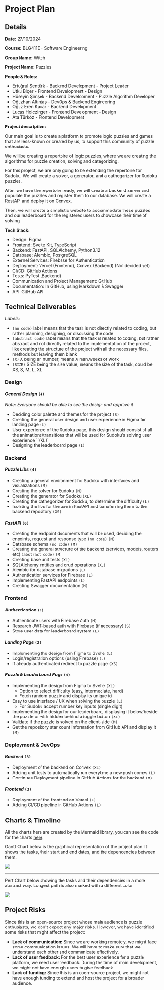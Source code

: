 # Project Plan

## Details

**Date:** 27/10/2024

**Course:** BLG411E - Software Engineering

**Group Name:** Witch

**Project Name:** Puzzles


**People & Roles:**
- Ertuğrul Şentürk - Backend Development - Project Leader
- Utku Biçer - Frontend Development - Design
- Hüseyin Şimşek - Backend Development - Puzzle Algorithm Developer
- Oğuzhan Altıntaş - DevOps & Backend Engineering
- Oğuz Eren Kacar - Backend Development
- Lucas Holczinger - Frontend Development - Design
- Ata Türköz - Frontend Development


**Project description:**

Our main goal is to create a platform to promote logic puzzles and games that are less-known or created by us, to support this community of puzzle enthusiasts.

We will be creating a repertoire of logic puzzles, where we are creating the algorithms for puzzle creation, solving and categorizing.

For this project, we are only going to be extending the repertoire for Sudoku. We will create a solver, a generator, and a cathegorizer for Sudoku puzzles.

After we have the repertoire ready, we will create a backend server and populate the puzzles and register them to our database. We will create a RestAPI and deploy it on Convex.

Then, we will create a simplistic website to accommodate these puzzles and our leaderboard for the registered users to showcase their time of solving.


**Tech Stack:**
- Design: Figma
- Frontend: Svelte Kit, TypeScript
- Backend: FastAPI, SQLAlchemy, Python3.12
- Database: Alembic, PostgreSQL
- Externel Services: Firebase for Authentication
- Deployment: Vercel (Frontend), Convex (Backend) (Not decided yet)
- CI/CD: GitHub Actions
- Tests: PyTest (Backend)
- Communication and Project Management: GitHub
- Documentation: In GitHub, using Markdown & Swagger
- API: GitHub API


## Technical Deliverables

*Labels:*
- `(no code)` label means that the task is not directly related to coding, but rather planning, designing, or discussing the code
- `(abstract code)` label means that the task is related to coding, but rather abstract and not directly related to the implementation of the project, like creating the structure of the project with all the necessary files, methods but leaving them blank
- `(X)` X being an number, means X man.weeks of work
- `(SIZE)` SIZE being the size value, means the size of the task, could be XS, S, M, L, XL

### Design


#### *General Design* `(4)`

_Note: Everyone should be able to see the design and approve it_

- Deciding color palette and themes for the project `(S)`
- Creating the general user design and user experience in Figma for landing page `(L)`
- User experience of the Sudoku page, this design should consist of all the animations/transitions that will be used for Sudoku's solving user experience ``(XL)`
- Designing the leaderboard page `(L)`

### Backend

#### *Puzzle Libs* `(4)`
- Creating a general environment for Sudoku with interfaces and visualizations `(M)`
- Creating the solver for Sudoku `(M)`
- Creating the generator for Sudoku `(XL)`
- Creating the cathegorizer for Sudoku, to determine the difficulty `(L)`
- Isolating the libs for the use in FastAPI and transferring them to the backend repository `(XS)`

#### *FastAPI* `(6)`
- Creating the endpoint documents that will be used, deciding the enpoints, request and response type `(no code)` `(M)`
- Database schema `(no code)` `(M)`
- Creating the general structure of the backend (services, models, routers etc) `(abstract code)` `(M)`
- Creating base unit tests `(XL)`
- SQLAlchemy entities and crud operations `(XL)`
- Alembic for database migrations `(L)`
- Authentication services for Firebase `(L)`
- Implementing FastAPI endpoints `(L)`
- Creating Swagger documentation `(M)`


### Frontend

#### *Authentication* `(2)`
- Authenticate users with Firebase Auth `(M)`
- Research JWT-based auth with Firebase (if necessary) `(S)`
- Store user data for leaderboard system `(L)`

#### *Landing Page* `(2)`
- Implementing the design from Figma to Svelte `(L)`
- Login/registration options (using Firebase) `(L)`
- If already authenticated redirect to puzzle page `(XS)`

#### *Puzzle & Leaderboard Page* `(4)`
- Implementing the design from Figma to Svelte `(XL)`
    - Option to select difficulty (easy, intermediate, hard)
    - Fetch random puzzle and display its unique id
- Easy to use interface / UX when solving the puzzle `(L)`
    - For Sudoku accept number key inputs (single digit)
- Implementing the design for our leaderboard, displaying it below/beside the puzzle or with hidden behind a toggle button `(XL)`
- Validate if the puzzle is solved on the client-side `(M)`
- Get the repository star count information from GitHub API and display it `(M)`


### Deployment & DevOps

#### *Backend* `(3)`
- Deployment of the backend on Convex `(XL)`
- Adding unit tests to automatically run everytime a new push comes `(L)`
- Continues Deployment pipeline in GitHub Actions for the backend `(M)`

#### *Frontend* `(3)`
- Deployment of the frontend on Vercel `(L)`
- Adding CI/CD pipeline in GitHub Actions `(L)`


## Charts & Timeline

All the charts here are created by the Mermaid library, you can see the code for the charts [here](https://github.com/witch-puzzles/.github/blob/main/project/charts).

Gantt Chart below is the graphical representation of the project plan. It shows the tasks, their start and end dates, and the dependencies between them.

[![](https://mermaid.ink/img/pako:eNqNlm1v2zYQx78KIaBFC8SrLclJ63eZtXQdHDRrGqwD_IYWzzIXShRIykFS9LvvKOqBsqWtfCWbvB_v_rw78nuQSgbBKshoYcy2IDgMNwLInZL_QGrIRztB1geqcNotePWKJLDnBeDSHEhVcKPJmyeAR_3WrWDUwI1UOTWE_I1jdns7SxI3p5HKZYEIzbOGuJZCKlJSAcYAoQUj5gA5aDIYKwZ6cUHCeRjPFvNZNL8g81-WTw7xEQpQVBCB1rzIEJYBYfUeJ4iwRSxm80v8bgD3FZOPlbN7-HZu2gOiHhCiD1ED2ABloHaSKjaxewuIW0CIDOfBUJtfafoIqMKM3FUvL3gaG77TAzehOHIlixwKQ14TXhhQe5p2iq0E351ItRjGqaU4giJTwwJQKLpHMHGwE0BWC26kmgZEHiA8UzrFJMmk4i_jblhA7AEQtuhO2-pBOMZAa7326MUN1eb67tMpYukh4jZhptRuGG76t4KVEpUlTKZVLXSqwO3n70FLPpmUCTV0RzUQnWI-04mksohOa4drtW5d00ZVqakUTPoQeYDQB2hXocSANnrqtNEo9gCRd1h_bq6F9f4Z82z95SEhsrTnji7oIWDpAeIecC0g3_GU5Dw7MxsCLj3A0pfxhiuoZbyusC8UhqdOAg3qyLukt4grD3HZq9DmBjRHqidVeO8Brrycf6JZhv-2qXB2BB3ggwd4P55vN1i4xiXcMKCRaOvSboQ72QtnJ0r8j7--ziyBEbuIKNBAVXo48xYn-7xzuF70B23jxQTG5JPK9jNbZcJrch0k8iFN8k2GvGka9B0i24AzrA0jyf0RBPZ_npeYM6cqr0S56BvvVZ9gG5nx4p2CjGOVOJMnjmF3OrbmfT8rvRJrOmzdsRUwNEpHDhfN-25mSf9zsA319eBW6EMenT6Le1UKL-QQv-Oh07aJWy3xvkJjJY-1eZfdaN_F7FAjV5WRWVa7cn5ZliLqzb2mshYct5lpzoAcqeBstBzQPO7No8Flzc3v1Y7YkpzKbwdY9oCJ5p1AKeRzcw8mcPxcapS_6ZvDJsr6pWPVz-Doqb3wWthD3z9xx7LShylAJ7eD9RfW-tO7dUJKXoKwD6c3rQJ1EPqth4g8RNgifibmNvuaompz8T-jthvG40H_vMdLz-PYeRxcBDng-48zfFt-t8BtUD_ptsEKPxlVj9tgW_zAddgz5P1zkQYrvOPgIlCyyg7Bak-Fxl9Vad-SCaeYI3n3L5Yp9qRb93StX7A__gUSoR4d?type=png)](https://mermaid.live/edit#pako:eNqNlm1v2zYQx78KIaBFC8SrLclJ63eZtXQdHDRrGqwD_IYWzzIXShRIykFS9LvvKOqBsqWtfCWbvB_v_rw78nuQSgbBKshoYcy2IDgMNwLInZL_QGrIRztB1geqcNotePWKJLDnBeDSHEhVcKPJmyeAR_3WrWDUwI1UOTWE_I1jdns7SxI3p5HKZYEIzbOGuJZCKlJSAcYAoQUj5gA5aDIYKwZ6cUHCeRjPFvNZNL8g81-WTw7xEQpQVBCB1rzIEJYBYfUeJ4iwRSxm80v8bgD3FZOPlbN7-HZu2gOiHhCiD1ED2ABloHaSKjaxewuIW0CIDOfBUJtfafoIqMKM3FUvL3gaG77TAzehOHIlixwKQ14TXhhQe5p2iq0E351ItRjGqaU4giJTwwJQKLpHMHGwE0BWC26kmgZEHiA8UzrFJMmk4i_jblhA7AEQtuhO2-pBOMZAa7326MUN1eb67tMpYukh4jZhptRuGG76t4KVEpUlTKZVLXSqwO3n70FLPpmUCTV0RzUQnWI-04mksohOa4drtW5d00ZVqakUTPoQeYDQB2hXocSANnrqtNEo9gCRd1h_bq6F9f4Z82z95SEhsrTnji7oIWDpAeIecC0g3_GU5Dw7MxsCLj3A0pfxhiuoZbyusC8UhqdOAg3qyLukt4grD3HZq9DmBjRHqidVeO8Brrycf6JZhv-2qXB2BB3ggwd4P55vN1i4xiXcMKCRaOvSboQ72QtnJ0r8j7--ziyBEbuIKNBAVXo48xYn-7xzuF70B23jxQTG5JPK9jNbZcJrch0k8iFN8k2GvGka9B0i24AzrA0jyf0RBPZ_npeYM6cqr0S56BvvVZ9gG5nx4p2CjGOVOJMnjmF3OrbmfT8rvRJrOmzdsRUwNEpHDhfN-25mSf9zsA319eBW6EMenT6Le1UKL-QQv-Oh07aJWy3xvkJjJY-1eZfdaN_F7FAjV5WRWVa7cn5ZliLqzb2mshYct5lpzoAcqeBstBzQPO7No8Flzc3v1Y7YkpzKbwdY9oCJ5p1AKeRzcw8mcPxcapS_6ZvDJsr6pWPVz-Doqb3wWthD3z9xx7LShylAJ7eD9RfW-tO7dUJKXoKwD6c3rQJ1EPqth4g8RNgifibmNvuaompz8T-jthvG40H_vMdLz-PYeRxcBDng-48zfFt-t8BtUD_ptsEKPxlVj9tgW_zAddgz5P1zkQYrvOPgIlCyyg7Bak-Fxl9Vad-SCaeYI3n3L5Yp9qRb93StX7A__gUSoR4d)

---

Pert Chart below showing the tasks and their dependencies in a more abstract way. Longest path is also marked with a different color

[![](https://mermaid.ink/img/pako:eNqdVltzozYU_isadjZPdhwQxpeHzqRxs92OZ5qum9mdYj_IcAxqZMQIQdbJ5L_3CCOMHe-0NU9I5zv3cz54dSIZgzN1NkI-RylTmsy_LDOCz8eP5EHJvyHSZKFRsL_N8aowx9AK69PqREr6_Z9IDIV77p7l_Oy94Ovz-FKnKGjDmkHBk4w8pKyA_aXxFN5JIRXJmQCtgbAsJjqFLRQrG4wXfoIMFBNEoJRnCYITMBI0t2oteRZPw0UZy6dyD3v89g5JLdIP58BiUGvJVHzeql9jc9FN5GcWPQHG2ScP5cuLADLn66Kbl6mIDQLfFVMc82llnpUVUlSgDoI28qROWMuOzLeyiGlIpOIvXU3XdsI7eLFX9GDfXvkHs_UVZmN6dzbHe1bo24fP3fzMJIS_oI7kmSaxjMot4EukgGkus5UdFy-cMc3WqEeKCJvKjstrEBZKQ-ux0KqMdKngYK-FUwv3EY5Wy4xroqHQxQGzz2gd8Shubd59HtzNGkgtaSagck_U8GUYLv6Y3woT745ckbsvjzMic9MODKXjZ2gVgvBWwHbNI7LlyTtYYGGj8J4rqItxi5uBBeNRDSYFqIpH0FEaWaVxaMsPTbk7qLFFTcLFM0sSUG0vTuo2-UGX75XM9L7NJzF1u232-Dh4goFAk-uqg2r33gt_-_pn3-Dj-kwUFMBUlHbQXoum4WNhgsdhwfZLZRZxg6QgDtvZ0aNnVrKTyLwhiQdj5ZhsmpXITTYJTqOWZFGBQNrh2xx7eFI4BDYKXjiXCc8GChKO87kv0TPHvGxZWhXrg4YNOdS0oiBGYHRk_F_yaNSvSJejTpOyIaKV8KzC2cQQXWtt6iVpfXa3xEJy4VnDhq1MYZFR0aqSVW23aBUsAVf-qQk_vBMcsf2Cx0AqJnh8HI5l2WH4ietfyzUxE_9-xjbd1fVtW6sfcdgMciF3NTVd4aH6PS-wrpYTjvls3DJCSxpxq95-Dir3f7lqK9vxhUm2GRxKf-RrD2yctB_se57xIoV41XE7l1mC7IczhqNY6J3A_uyF5gCdD_KGCzH9sJlEPZxf-QTTD5TS5r3_zGOdTv38e1fXfJwvU_MuU6OXqfkXqJnRvETrssyqS0Js2v-fNZ2eswW1ZTzG38JXY2np1D9SS2eKr0inOChLp9dI6oMRpCCEJM9SiXjpLLM3tIMkKxe7LHKmGyYK6DlKlknansoctxdmnOFybttbIQ3pONNXR-9y82tqmBKNRTLb8MTcl0rgdap1XkwHAyO-TpBCy_V1JLcDpAbzH5tWk2AQeMGYeRSCEWVDSuNo7U7GG893N_HoxvWY8_bWc3KW_SUlBoD_C1AfjZPvzpQOrykNbryhR8c3dOS6PWfnTEfD60lw449HNBiOPC8I0MRLre9e31DXn1B36HvuZOR6w7d_AFvWraQ?type=png)](https://mermaid.live/edit#pako:eNqdVltzozYU_isadjZPdhwQxpeHzqRxs92OZ5qum9mdYj_IcAxqZMQIQdbJ5L_3CCOMHe-0NU9I5zv3cz54dSIZgzN1NkI-RylTmsy_LDOCz8eP5EHJvyHSZKFRsL_N8aowx9AK69PqREr6_Z9IDIV77p7l_Oy94Ovz-FKnKGjDmkHBk4w8pKyA_aXxFN5JIRXJmQCtgbAsJjqFLRQrG4wXfoIMFBNEoJRnCYITMBI0t2oteRZPw0UZy6dyD3v89g5JLdIP58BiUGvJVHzeql9jc9FN5GcWPQHG2ScP5cuLADLn66Kbl6mIDQLfFVMc82llnpUVUlSgDoI28qROWMuOzLeyiGlIpOIvXU3XdsI7eLFX9GDfXvkHs_UVZmN6dzbHe1bo24fP3fzMJIS_oI7kmSaxjMot4EukgGkus5UdFy-cMc3WqEeKCJvKjstrEBZKQ-ux0KqMdKngYK-FUwv3EY5Wy4xroqHQxQGzz2gd8Shubd59HtzNGkgtaSagck_U8GUYLv6Y3woT745ckbsvjzMic9MODKXjZ2gVgvBWwHbNI7LlyTtYYGGj8J4rqItxi5uBBeNRDSYFqIpH0FEaWaVxaMsPTbk7qLFFTcLFM0sSUG0vTuo2-UGX75XM9L7NJzF1u232-Dh4goFAk-uqg2r33gt_-_pn3-Dj-kwUFMBUlHbQXoum4WNhgsdhwfZLZRZxg6QgDtvZ0aNnVrKTyLwhiQdj5ZhsmpXITTYJTqOWZFGBQNrh2xx7eFI4BDYKXjiXCc8GChKO87kv0TPHvGxZWhXrg4YNOdS0oiBGYHRk_F_yaNSvSJejTpOyIaKV8KzC2cQQXWtt6iVpfXa3xEJy4VnDhq1MYZFR0aqSVW23aBUsAVf-qQk_vBMcsf2Cx0AqJnh8HI5l2WH4ietfyzUxE_9-xjbd1fVtW6sfcdgMciF3NTVd4aH6PS-wrpYTjvls3DJCSxpxq95-Dir3f7lqK9vxhUm2GRxKf-RrD2yctB_se57xIoV41XE7l1mC7IczhqNY6J3A_uyF5gCdD_KGCzH9sJlEPZxf-QTTD5TS5r3_zGOdTv38e1fXfJwvU_MuU6OXqfkXqJnRvETrssyqS0Js2v-fNZ2eswW1ZTzG38JXY2np1D9SS2eKr0inOChLp9dI6oMRpCCEJM9SiXjpLLM3tIMkKxe7LHKmGyYK6DlKlknansoctxdmnOFybttbIQ3pONNXR-9y82tqmBKNRTLb8MTcl0rgdap1XkwHAyO-TpBCy_V1JLcDpAbzH5tWk2AQeMGYeRSCEWVDSuNo7U7GG893N_HoxvWY8_bWc3KW_SUlBoD_C1AfjZPvzpQOrykNbryhR8c3dOS6PWfnTEfD60lw449HNBiOPC8I0MRLre9e31DXn1B36HvuZOR6w7d_AFvWraQ)


## Project Risks

Since this is an open-source project whose main audience is puzzle enthusiasts, we don't expect any major risks. However, we have identified some risks that might affect the project:

- **Lack of communication:** Since we are working remotely, we might face some communication issues. We will have to make sure that we understand each other and communicate effectively.
- **Lack of user feedback:** For the best user experience for a puzzle platform, we need user feedback. During the time of main development, we might not have enough users to give feedback.
- **Lack of funding:** Since this is an open-source project, we might not have enough funding to extend and host the project for a broader audience.

